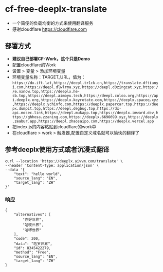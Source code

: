 # cf-free-deeplx-translate

- 一个简便的负载均衡的方式来使用翻译服务
- 感谢cloudflare https://cloudflare.com
## 部署方式

- **建议自己部署CF-Work，这个只是Demo**
- 配置cloudflare的Work
- 设置 > 变量 > 添加环境变量
- 环境变量名称：TARGET_URL，值为：`https://dx.ift.lat,https://deepl.tr1ck.cn,https://translate.dftianyi.com,https://deepl.dlwlrma.xyz,https://deepl.d0zingcat.xyz,https://e.nxnow.top,https://deeplx.he-sb.top,https://deepl.aimoyu.tech,https://deepl.coloo.org,https://api.deeplx.org,https://deeplx.keyrotate.com,https://deeplx.spaceq.xyz,https://deeplx.ychinfo.com,https://deeplx.papercar.top,https://deepx.dumpit.top,https://deepl.degbug.top,https://dx-api.nosec.link,https://deepl.mukapp.top,https://deeplx.imward.dev,https://ghhosa.zzaning.com,https://deeplx.6696699.xyz,https://deeplx.zeabur.app,https://deepl.zhaosaipo.com,https://deeplx.vercel.app`
- 把index.js的内容粘贴到cloudflare的work中
- 在cloudflare > work > 触发器,配置自定义域名就可以愉快的翻译了


## 参考deeplx使用方式或者沉浸式翻译

```Shell
curl --location 'https://deeplx.aivvm.com/translate' \
--header 'Content-Type: application/json' \
--data '{
    "text": "hello world",
    "source_lang": "EN",
    "target_lang": "ZH"
}'
```

### 响应

```Body
{
    "alternatives": [
        "你好世界",
        "哈喽世界",
        "哈啰世界"
    ],
    "code": 200,
    "data": "哈罗世界",
    "id": 8345422279,
    "method": "Free",
    "source_lang": "EN",
    "target_lang": "ZH"
}
```

